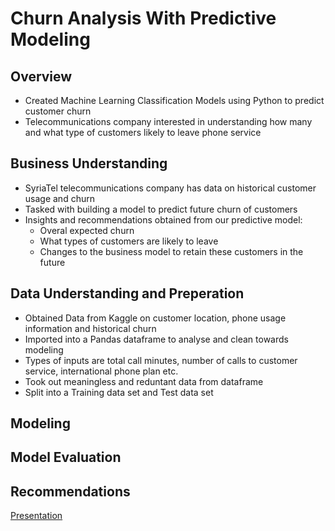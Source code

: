# Churn Analysis With Predictive Modeling

## Overview
- Created Machine Learning Classification Models using Python to predict customer churn
- Telecommunications company interested in understanding how many and what type of customers likely to leave phone service
  
## Business Understanding
- SyriaTel telecommunications company has data on historical customer usage and churn
- Tasked with building a model to predict future churn of customers
- Insights and recommendations obtained from our predictive model:
  -  Overal expected churn
  - What types of customers are likely to leave
  - Changes to the business model to retain these customers in the future


## Data Understanding and Preperation
- Obtained Data from Kaggle on customer location, phone usage information and historical churn
- Imported into a Pandas dataframe to analyse and clean towards modeling
- Types of inputs are total call minutes, number of calls to customer service, international phone plan etc.
- Took out meaningless and reduntant data from dataframe
- Split into a Training data set and Test data set

## Modeling


## Model Evaluation


## Recommendations




[Presentation](https://github.com/ddcots24/Churn/blob/main/Churn%20Presentation.pdf)
